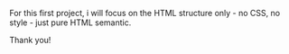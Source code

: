 For this first project, i will focus on the HTML structure only - no CSS, no style - just pure HTML semantic.

Thank you!